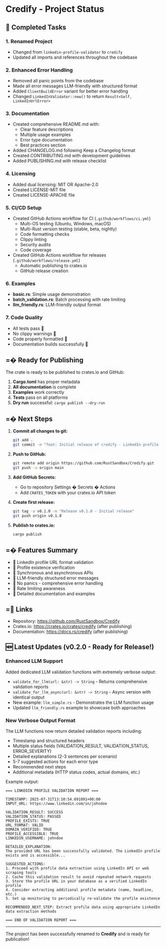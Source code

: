 # Credify - Project Status

##  Completed Tasks

### 1. Renamed Project
- Changed from `linkedin-profile-validator` to `credify`
- Updated all imports and references throughout the codebase

### 2. Enhanced Error Handling
- Removed all panic points from the codebase
- Made all error messages LLM-friendly with structured format
- Added `ClientBuildError` variant for better error handling
- Changed `LinkedInValidator::new()` to return `Result<Self, LinkedInUrlError>`

### 3. Documentation
- Created comprehensive README.md with:
  - Clear feature descriptions
  - Multiple usage examples
  - Error type documentation
  - Best practices section
- Added CHANGELOG.md following Keep a Changelog format
- Created CONTRIBUTING.md with development guidelines
- Added PUBLISHING.md with release checklist

### 4. Licensing
- Added dual licensing: MIT OR Apache-2.0
- Created LICENSE-MIT file
- Created LICENSE-APACHE file

### 5. CI/CD Setup
- Created GitHub Actions workflow for CI (`.github/workflows/ci.yml`)
  - Multi-OS testing (Ubuntu, Windows, macOS)
  - Multi-Rust version testing (stable, beta, nightly)
  - Code formatting checks
  - Clippy linting
  - Security audits
  - Code coverage
- Created GitHub Actions workflow for releases (`.github/workflows/release.yml`)
  - Automatic publishing to crates.io
  - GitHub release creation

### 6. Examples
- **basic.rs**: Simple usage demonstration
- **batch_validation.rs**: Batch processing with rate limiting
- **llm_friendly.rs**: LLM-friendly output format

### 7. Code Quality
- All tests pass 
- No clippy warnings 
- Code properly formatted 
- Documentation builds successfully 

## =� Ready for Publishing

The crate is ready to be published to crates.io and GitHub:

1. **Cargo.toml** has proper metadata
2. **All documentation** is complete
3. **Examples** work correctly
4. **Tests** pass on all platforms
5. **Dry run** successful: `cargo publish --dry-run`

## =� Next Steps

1. **Commit all changes to git:**
   ```bash
   git add .
   git commit -m "feat: Initial release of credify - LinkedIn profile validator with LLM-friendly errors"
   ```

2. **Push to GitHub:**
   ```bash
   git remote add origin https://github.com/RustSandbox/Credify.git
   git push -u origin main
   ```

3. **Add GitHub Secrets:**
   - Go to repository Settings � Secrets � Actions
   - Add `CRATES_TOKEN` with your crates.io API token

4. **Create first release:**
   ```bash
   git tag -a v0.1.0 -m "Release v0.1.0 - Initial release"
   git push origin v0.1.0
   ```

5. **Publish to crates.io:**
   ```bash
   cargo publish
   ```

## =� Features Summary

-  LinkedIn profile URL format validation
-  Profile existence verification
-  Synchronous and asynchronous APIs
-  LLM-friendly structured error messages
-  No panics - comprehensive error handling
-  Rate limiting awareness
-  Detailed documentation and examples

## = Links

- Repository: https://github.com/RustSandbox/Credify
- Crates.io: https://crates.io/crates/credify (after publishing)
- Documentation: https://docs.rs/credify (after publishing)

## 🆕 Latest Updates (v0.2.0 - Ready for Release!)

### Enhanced LLM Support
Added dedicated LLM validation functions with extremely verbose output:
- `validate_for_llm(url: &str) -> String` - Returns comprehensive validation reports
- `validate_for_llm_async(url: &str) -> String` - Async version with identical output
- New example: `llm_simple.rs` - Demonstrates the LLM function usage
- Updated `llm_friendly.rs` example to showcase both approaches

### New Verbose Output Format
The LLM functions now return detailed validation reports including:
- Timestamp and structured headers
- Multiple status fields (VALIDATION_RESULT, VALIDATION_STATUS, ERROR_SEVERITY)
- Detailed explanations (2-3 sentences per scenario)
- 5-7 suggested actions for each error type
- Recommended next steps
- Additional metadata (HTTP status codes, actual domains, etc.)

Example output:
```
=== LINKEDIN PROFILE VALIDATION REPORT ===

TIMESTAMP: 2025-07-31T13:10:54.691091+00:00
INPUT_URL: https://www.linkedin.com/in/johndoe

VALIDATION_RESULT: SUCCESS
VALIDATION_STATUS: PASSED
PROFILE_EXISTS: TRUE
URL_FORMAT: VALID
DOMAIN_VERIFIED: TRUE
PROFILE_ACCESSIBLE: TRUE
LINKEDIN_USERNAME: johndoe

DETAILED_EXPLANATION:
The provided URL has been successfully validated. The LinkedIn profile exists and is accessible...

SUGGESTED_ACTIONS:
1. Proceed with profile data extraction using LinkedIn API or web scraping tools
2. Cache this validation result to avoid repeated network requests
3. Store the profile URL in your database as a verified LinkedIn profile
4. Consider extracting additional profile metadata (name, headline, etc.)
5. Set up monitoring to periodically re-validate the profile existence

RECOMMENDED_NEXT_STEP: Extract profile data using appropriate LinkedIn data extraction methods

=== END OF VALIDATION REPORT ===
```

---

The project has been successfully renamed to **Credify** and is ready for publication!